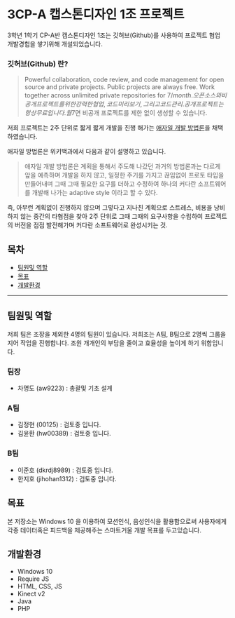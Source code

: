# 3CP-A 캡스톤디자인 1조 프로젝트

3학년 1학기 CP-A반 캡스톤디자인 1조는 깃허브(Github)를 사용하여 프로젝트 협업 개발경험을 쌓기위해 개설되었습니다.

### 깃허브(Github) 란?
> Powerful collaboration, code review, and code management for open source and private projects. Public projects are always free. Work together across unlimited private repositories for $7 / month.
오픈 소스와 비공개 프로젝트를 위한 강력한 협업, 코드 미리보기, 그리고 코드 관리. 공개 프로젝트는 항상 무료입니다. 월 7$면 비공개 프로젝트를 제한 없이 생성할 수 있습니다.

저희 프로젝트는 2주 단위로 짧게 짧게 개발을 진행 해가는 [애자일 개발 방법론](https://ko.wikipedia.org/wiki/%EC%95%A0%EC%9E%90%EC%9D%BC_%EC%86%8C%ED%94%84%ED%8A%B8%EC%9B%A8%EC%96%B4_%EA%B0%9C%EB%B0%9C)을 채택 하였습니다.

애자일 방법론은 위키백과에서 다음과 같이 설명하고 있습니다.

> 애자일 개발 방법론은 계획을 통해서 주도해 나갔던 과거의 방법론과는 다르게 앞을 예측하며 개발을 하지 않고, 일정한 주기를 가지고 끊임없이 프로토 타입을 만들어내며 그때 그때 필요한 요구를 더하고 수정하여 하나의 커다란 소프트웨어를 개발해 나가는 adaptive style 이라고 할 수 있다.

즉, 아무런 계획없이 진행하지 않으며 그렇다고 지나친 계획으로 스트레스, 비용을 낭비하지 않는 중간의 타협점을 찾아 2주 단위로 그때 그때의 요구사항을 수립하여 프로젝트의 버전을 점점 발전해가며 커다란 소프트웨어로 완성시키는 것. 

## 목차

 * [팀원및 역할](#about_us)
 * [목표](#goals)
 * [개발환경](#develop_enviorment)

------------------------------------------------

## <a name="about_us">팀원및 역할</a>
저희 팀은 조장을 제외한 4명의 팀원이 있습니다. 저희조는 A팀, B팀으로 2명씩 그룹을 지어 작업을 진행합니다.
조원 개개인의 부담을 줄이고 효율성을 높이게 하기 위함입니다.

### 팀장
- 차명도 (aw9223) : 총괄및 기초 설계

### A팀
- 김정현 (00125) : 검토중 입니다.
- 김윤환 (hw00389) : 검토중 입니다.

### B팀
- 이준호 (dkrdj8989) : 검토중 입니다.
- 한지호 (jihohan1312) : 검토중 입니다.

## <a name="goals">목표</a>
본 저장소는 Windows 10 을 이용하여 모션인식, 음성인식을 활용함으로써 사용자에게 각종 데이터혹은 피드백을 제공해주는 스마트거울 개발 목표를 두고있습니다.

## <a name="develop_enviorment">개발환경</a>
- Windows 10
- Require JS
- HTML, CSS, JS
- Kinect v2
- Java
- PHP
